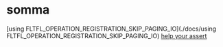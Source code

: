 # somma

[using FLTFL_OPERATION_REGISTRATION_SKIP_PAGING_IO](./docs/using FLTFL_OPERATION_REGISTRATION_SKIP_PAGING_IO)
[help your assert](./docs/help_your_assert)
